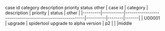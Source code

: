 case id	category	description	priority	status	other
| case id | category  | description                                             | priority | status | other |
|---------|-----------|---------------------------------------------------------|----------|--------|-------|
| U00001  | upgrade | spidertool upgrade to alpha version   | p2       |    |       |middle
